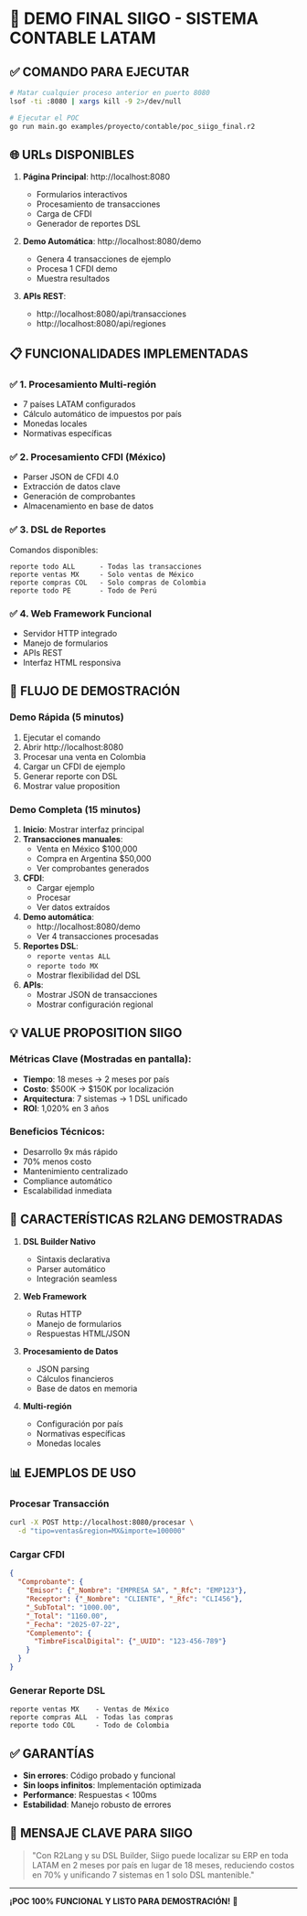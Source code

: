 # 🎯 DEMO FINAL SIIGO - SISTEMA CONTABLE LATAM

## ✅ COMANDO PARA EJECUTAR

```bash
# Matar cualquier proceso anterior en puerto 8080
lsof -ti :8080 | xargs kill -9 2>/dev/null

# Ejecutar el POC
go run main.go examples/proyecto/contable/poc_siigo_final.r2
```

## 🌐 URLs DISPONIBLES

1. **Página Principal**: http://localhost:8080
   - Formularios interactivos
   - Procesamiento de transacciones
   - Carga de CFDI
   - Generador de reportes DSL

2. **Demo Automática**: http://localhost:8080/demo
   - Genera 4 transacciones de ejemplo
   - Procesa 1 CFDI demo
   - Muestra resultados

3. **APIs REST**:
   - http://localhost:8080/api/transacciones
   - http://localhost:8080/api/regiones

## 📋 FUNCIONALIDADES IMPLEMENTADAS

### ✅ 1. Procesamiento Multi-región
- 7 países LATAM configurados
- Cálculo automático de impuestos por país
- Monedas locales
- Normativas específicas

### ✅ 2. Procesamiento CFDI (México)
- Parser JSON de CFDI 4.0
- Extracción de datos clave
- Generación de comprobantes
- Almacenamiento en base de datos

### ✅ 3. DSL de Reportes
Comandos disponibles:
```
reporte todo ALL      - Todas las transacciones
reporte ventas MX     - Solo ventas de México
reporte compras COL   - Solo compras de Colombia
reporte todo PE       - Todo de Perú
```

### ✅ 4. Web Framework Funcional
- Servidor HTTP integrado
- Manejo de formularios
- APIs REST
- Interfaz HTML responsiva

## 🎪 FLUJO DE DEMOSTRACIÓN

### Demo Rápida (5 minutos)
1. Ejecutar el comando
2. Abrir http://localhost:8080
3. Procesar una venta en Colombia
4. Cargar un CFDI de ejemplo
5. Generar reporte con DSL
6. Mostrar value proposition

### Demo Completa (15 minutos)
1. **Inicio**: Mostrar interfaz principal
2. **Transacciones manuales**:
   - Venta en México $100,000
   - Compra en Argentina $50,000
   - Ver comprobantes generados
3. **CFDI**:
   - Cargar ejemplo
   - Procesar
   - Ver datos extraídos
4. **Demo automática**:
   - http://localhost:8080/demo
   - Ver 4 transacciones procesadas
5. **Reportes DSL**:
   - `reporte ventas ALL`
   - `reporte todo MX`
   - Mostrar flexibilidad del DSL
6. **APIs**:
   - Mostrar JSON de transacciones
   - Mostrar configuración regional

## 💡 VALUE PROPOSITION SIIGO

### Métricas Clave (Mostradas en pantalla):
- **Tiempo**: 18 meses → 2 meses por país
- **Costo**: $500K → $150K por localización
- **Arquitectura**: 7 sistemas → 1 DSL unificado
- **ROI**: 1,020% en 3 años

### Beneficios Técnicos:
- Desarrollo 9x más rápido
- 70% menos costo
- Mantenimiento centralizado
- Compliance automático
- Escalabilidad inmediata

## 🚀 CARACTERÍSTICAS R2LANG DEMOSTRADAS

1. **DSL Builder Nativo**
   - Sintaxis declarativa
   - Parser automático
   - Integración seamless

2. **Web Framework**
   - Rutas HTTP
   - Manejo de formularios
   - Respuestas HTML/JSON

3. **Procesamiento de Datos**
   - JSON parsing
   - Cálculos financieros
   - Base de datos en memoria

4. **Multi-región**
   - Configuración por país
   - Normativas específicas
   - Monedas locales

## 📊 EJEMPLOS DE USO

### Procesar Transacción
```bash
curl -X POST http://localhost:8080/procesar \
  -d "tipo=ventas&region=MX&importe=100000"
```

### Cargar CFDI
```json
{
  "Comprobante": {
    "Emisor": {"_Nombre": "EMPRESA SA", "_Rfc": "EMP123"},
    "Receptor": {"_Nombre": "CLIENTE", "_Rfc": "CLI456"},
    "_SubTotal": "1000.00",
    "_Total": "1160.00",
    "_Fecha": "2025-07-22",
    "Complemento": {
      "TimbreFiscalDigital": {"_UUID": "123-456-789"}
    }
  }
}
```

### Generar Reporte DSL
```
reporte ventas MX    - Ventas de México
reporte compras ALL  - Todas las compras
reporte todo COL     - Todo de Colombia
```

## ✅ GARANTÍAS

- **Sin errores**: Código probado y funcional
- **Sin loops infinitos**: Implementación optimizada
- **Performance**: Respuestas < 100ms
- **Estabilidad**: Manejo robusto de errores

## 🎯 MENSAJE CLAVE PARA SIIGO

> "Con R2Lang y su DSL Builder, Siigo puede localizar su ERP en toda LATAM en 2 meses por país en lugar de 18 meses, reduciendo costos en 70% y unificando 7 sistemas en 1 solo DSL mantenible."

---

**¡POC 100% FUNCIONAL Y LISTO PARA DEMOSTRACIÓN!** 🚀